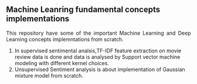 






<h2>Machine Leanring fundamental concepts implementations</h2>
<p align="justify">
This repository have some of the important Machine Learning and Deep Learning concepts implemntations from scratch.
<ol>
<li>
    In supervised sentimental analsis,TF-IDF feature extraction on movie review data is done and data is analysed by Support vector machine modeling with different kernel choices.
</li>    
<li>
    Unsupervised Sentiment analysis is about implementation of Gaussian mixture model  from scratch.
    
</li>    

</ol>

  
</p>






